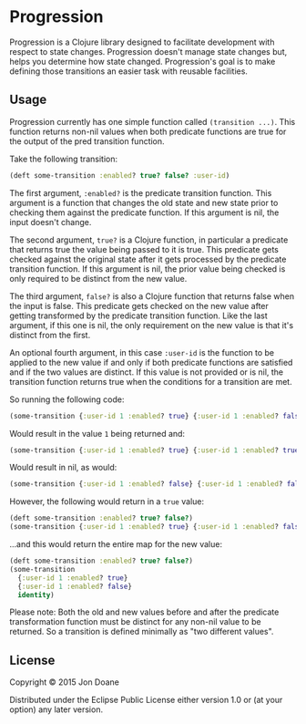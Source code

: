# Progression 

Progression is a Clojure library designed to facilitate development with respect
to state changes. Progression doesn't manage state changes but, helps you
determine how state changed. Progression's goal is to make defining those
transitions an easier task with reusable facilities.

## Usage
Progression currently has one simple function called ```(transition ...)```.
This function returns non-nil values when both predicate functions are true for
the output of the pred transition function.

Take the following transition:
```clojure
(deft some-transition :enabled? true? false? :user-id)

```

The first argument, ```:enabled?``` is the predicate transition function. This
argument is a function that changes the old state and new state prior to
checking them against the predicate function. If this argument is nil, the input
doesn't change.

The second argument, ```true?``` is a Clojure function, in particular
a predicate that returns true the value being passed to it is true. This
predicate gets checked against the original state after it gets processed by the
predicate transition function. If this argument is nil, the prior value being
checked is only required to be distinct from the new value.

The third argument, ```false?``` is also a Clojure function that returns false
when the input is false. This predicate gets checked on the new value after
getting transformed by the predicate transition function. Like the last
argument, if this one is nil, the only requirement on the new value is that it's
distinct from the first.

An optional fourth argument, in this case ```:user-id``` is the function to be
applied to the new value if and only if both predicate functions are satisfied
and if the two values are distinct. If this value is not provided or is nil, the
transition function returns true when the conditions for a transition are met.

So running the following code:
```clojure
(some-transition {:user-id 1 :enabled? true} {:user-id 1 :enabled? false})
```
Would result in the value ```1``` being returned and:
```clojure
(some-transition {:user-id 1 :enabled? true} {:user-id 1 :enabled? true})
```
Would result in nil, as would:
```clojure
(some-transition {:user-id 1 :enabled? false} {:user-id 1 :enabled? false})
```

However, the following would return in a ```true``` value:
```clojure
(deft some-transition :enabled? true? false?)
(some-transition {:user-id 1 :enabled? true} {:user-id 1 :enabled? false})
```

...and this would return the entire map for the new value:
```clojure
(deft some-transition :enabled? true? false?)
(some-transition
  {:user-id 1 :enabled? true}
  {:user-id 1 :enabled? false}
  identity)
```

Please note: Both the old and new values before and after the predicate
transformation function must be distinct for any non-nil value to be returned.
So a transition is defined minimally as "two different values".

## License

Copyright © 2015 Jon Doane

Distributed under the Eclipse Public License either version 1.0 or (at
your option) any later version.
